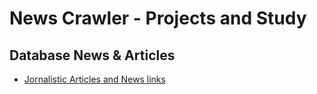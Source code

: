 # News Crawler - Projects and Study

## Database News & Articles

- [Jornalistic Articles and News links](https://github.com/wsricardo/news-crawler/blob/main/database/README.md)
